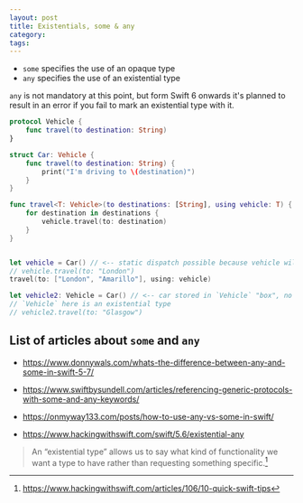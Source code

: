 ```yaml
---
layout: post
title: Existentials, some & any
category:
tags:
---
```


- `some` specifies the use of an opaque type
- `any` specifies the use of an existential type

`any` is not mandatory at this point, but form Swift 6 onwards it's planned to result in an error if you fail to mark an existential type with it.

```swift
protocol Vehicle {
    func travel(to destination: String)
}

struct Car: Vehicle {
    func travel(to destination: String) {
        print("I'm driving to \(destination)")
    }
}

func travel<T: Vehicle>(to destinations: [String], using vehicle: T) {
    for destination in destinations {
        vehicle.travel(to: destination)
    }
}


let vehicle = Car() // <-- static dispatch possible because vehicle will always be of type car and the compiler knows it
// vehicle.travel(to: "London")
travel(to: ["London", "Amarillo"], using: vehicle)

let vehicle2: Vehicle = Car() // <-- car stored in `Vehicle` "box", no static dispatch possible
// `Vehicle` here is an existential type
// vehicle2.travel(to: "Glasgow")

```



## List of articles about `some` and `any`

- https://www.donnywals.com/whats-the-difference-between-any-and-some-in-swift-5-7/
- https://www.swiftbysundell.com/articles/referencing-generic-protocols-with-some-and-any-keywords/
- https://onmyway133.com/posts/how-to-use-any-vs-some-in-swift/

- https://www.hackingwithswift.com/swift/5.6/existential-any


> An “existential type” allows us to say what kind of functionality we want a type to have rather than requesting something specific.[^fn-hws-existential]


[^fn-hws-existential]: https://www.hackingwithswift.com/articles/106/10-quick-swift-tips
